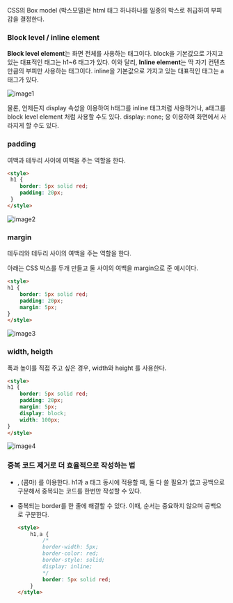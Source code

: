 CSS의 Box model (박스모델)은 html 태그 하나하나를 일종의 박스로 취급하여 부피감을 결정한다.

### Block level / inline element

 **Block level element**는 화면 전체를 사용하는 태그이다. block을 기본값으로 가지고 있는 대표적인 태그는 h1~6 태그가 있다. 이와 달리, **Inline element**는 딱 자기 컨텐츠 만큼의 부피만 사용하는 태그이다. inline을 기본값으로 가지고 있는 대표적인 태그는 a태그가 있다. 

![image1](https://user-images.githubusercontent.com/68391767/104021951-f6441000-5202-11eb-84e9-f14b661bb791.png)

 물론, 언제든지 display 속성을 이용하여 h태그를 inline 태그처럼 사용하거나, a태그를 block level element 처럼 사용할 수도 있다. display: none; 응 이용하여 화면에서 사라지게 할 수도 있다.

### padding

여백과 테두리 사이에 여백을 주는 역할을 한다.

```html
<style>
 h1 {
	border: 5px solid red;
	padding: 20px;
 }
</style>
```

![image2](https://user-images.githubusercontent.com/68391767/104022163-43c07d00-5203-11eb-9bb8-daaa61b27097.png)

### margin

테두리와 테두리 사이의 여백을 주는 역할을 한다. 

아래는 CSS 박스를 두개 만들고 둘 사이의 여백을 margin으로 준 예시이다.

```html
<style>
h1 {
	border: 5px solid red;
	padding: 20px;
	margin: 5px;
}
</style>
```

![image3](https://user-images.githubusercontent.com/68391767/104022217-5a66d400-5203-11eb-80f4-ddee50950b16.png)

### width, heigth

폭과 높이를 직접 주고 싶은 경우, width와 height 를 사용한다.

```html
<style>
h1 {
	border: 5px solid red;
	padding: 20px;
	margin: 5px;
	display: block;
	width: 100px;
}
</style>
```

![image4](https://user-images.githubusercontent.com/68391767/104022328-7b2f2980-5203-11eb-987f-2316e4585ca1.png)

### 중복 코드 제거로 더 효율적으로 작성하는 법

- , (콤마) 를 이용한다. h1과 a 태그 동시에 적용할 때, 둘 다 쓸 필요가 없고 공백으로 구분해서 중복되는 코드를 한번만 작성할 수 있다.
- 중복되는 border를 한 줄에 해결할 수 있다. 이때, 순서는 중요하지 않으며 공백으로 구분한다.

    ```html
    <style>
    	h1,a {
    		/*
    		border-width: 5px;
    		border-color: red;
    		border-style: solid;
    		display: inline;
    		*/
    		border: 5px solid red;
    	}
    </style>
    ```
